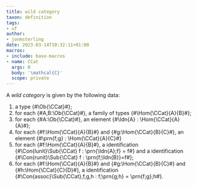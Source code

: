 ```yaml
---
title: wild category
taxon: definition
tags:
- uf
author:
- jonmsterling
date: 2023-03-14T10:32:11+01:00
macros:
- include: base-macros
- name: CCat
  args: 0
  body: '\mathcal{C}'
  scope: private
---
```


A *wild category* is given by the following data:

1. a type {#\Ob{\CCat}#};
2. for each {#A,B:\Ob{\CCat}#}, a family of types {#\Hom{\CCat}{A}{B}#};
3. for each {#A:\Ob{\CCat}#}, an element {#\Idn{A} : \Hom{\CCat}{A}{A}#};
4. for each {#f:\Hom{\CCat}{A}{B}#} and {#g:\Hom{\CCat}{B}{C}#}, an element {#\prn{f;g} : \Hom{\CCat}{A}{C}#}
5. for each {#f:\Hom{\CCat}{A}{B}#}, a identification {#\Con{lunit}\Sub{\CCat} f : \prn{\Idn{A};f} = f#} and a identification {#\Con{runit}\Sub{\CCat} f : \prn{f;\Idn{B}}=f#};
6. for each {#f:\Hom{\CCat}{A}{B}#} and {#g:\Hom{\CCat}{B}{C}#} and {#h:\Hom{\CCat}{C}{D}#}, a identification {#\Con{assoc}\Sub{\CCat}\,f\,g\,h : f;\prn{g;h} = \prn{f;g};h#}.
